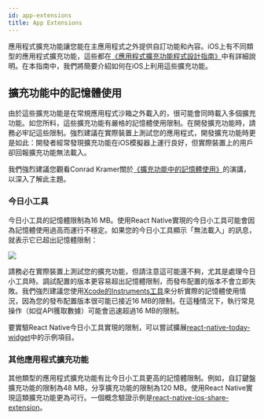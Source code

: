 ```yaml
---
id: app-extensions
title: App Extensions
---
```


應用程式擴充功能讓您能在主應用程式之外提供自訂功能和內容。iOS上有不同類型的應用程式擴充功能，這些都在[《應用程式擴充功能程式設計指南》](https://developer.apple.com/library/content/documentation/General/Conceptual/ExtensibilityPG/index.html#//apple_ref/doc/uid/TP40014214-CH20-SW1)中有詳細說明。在本指南中，我們將簡要介紹如何在iOS上利用這些擴充功能。

## 擴充功能中的記憶體使用

由於這些擴充功能是在常規應用程式沙箱之外載入的，很可能會同時載入多個擴充功能。如您所料，這些擴充功能有嚴格的記憶體使用限制。在開發擴充功能時，請務必牢記這些限制。強烈建議在實際裝置上測試您的應用程式，開發擴充功能時更是如此：開發者經常發現擴充功能在iOS模擬器上運行良好，但實際裝置上的用戶卻回報擴充功能無法載入。

我們強烈建議您觀看Conrad Kramer關於[《擴充功能中的記憶體使用》](https://www.youtube.com/watch?v=GqXMqn6MXrM)的演講，以深入了解此主題。

### 今日小工具

今日小工具的記憶體限制為16 MB。使用React Native實現的今日小工具可能會因為記憶體使用過高而運行不穩定。如果您的今日小工具顯示「無法載入」的訊息，就表示它已超出記憶體限制：

![](/docs/assets/TodayWidgetUnableToLoad.jpg)

請務必在實際裝置上測試您的擴充功能，但請注意這可能還不夠，尤其是處理今日小工具時。調試配置的版本更容易超出記憶體限制，而發布配置的版本不會立即失敗。我們強烈建議您使用[Xcode的Instruments工具](https://developer.apple.com/library/content/documentation/DeveloperTools/Conceptual/InstrumentsUserGuide/index.html)來分析實際的記憶體使用情況，因為您的發布配置版本很可能已接近16 MB的限制。在這種情況下，執行常見操作（如從API獲取數據）可能會迅速超過16 MB的限制。

要實驗React Native今日小工具實現的限制，可以嘗試擴展[react-native-today-widget](https://github.com/matejkriz/react-native-today-widget/)中的示例項目。

### 其他應用程式擴充功能

其他類型的應用程式擴充功能有比今日小工具更高的記憶體限制。例如，自訂鍵盤擴充功能的限制為48 MB，分享擴充功能的限制為120 MB。使用React Native實現這類擴充功能更為可行。一個概念驗證示例是[react-native-ios-share-extension](https://github.com/andrewsardone/react-native-ios-share-extension)。